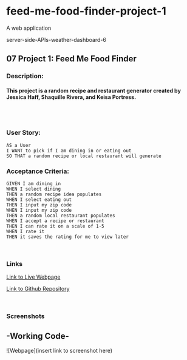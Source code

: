 # feed-me-food-finder-project-1
A web application 

server-side-APIs-weather-dashboard-6
## 07 Project 1: Feed Me Food Finder

### Description: 
#### This project is a random recipe and restaurant generator created by Jessica Haff, Shaquille Rivera, and Keisa Portress. 
<br>
<br>

### User Story:
```
AS a User
I WANT to pick if I am dining in or eating out
SO THAT a random recipe or local restaurant will generate
```
### Acceptance Criteria:
```
GIVEN I am dining in
WHEN I select dining 
THEN a random recipe idea populates
WHEN I select eating out
THEN I input my zip code
WHEN I input my zip code
THEN a random local restaurant populates
WHEN I accept a recipe or restaurant
THEN I can rate it on a scale of 1-5
WHEN I rate it
THEN it saves the rating for me to view later
```
<br>

### Links
[Link to Live Webpage](https://jesshaff.github.io/feed-me-food-finder-project-1/)

[Link to Github Repository](https://github.com/jesshaff/feed-me-food-finder-project-1)

<br>

### Screenshots
## -Working Code-
![Webpage](insert link to screenshot here)
